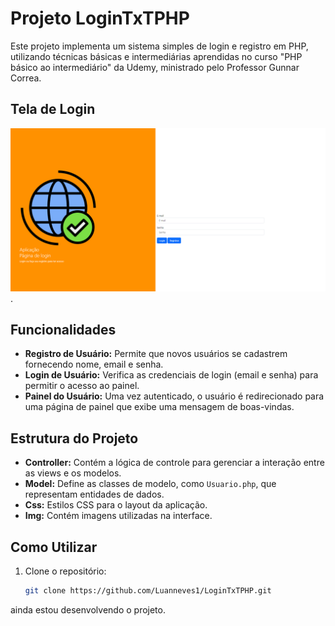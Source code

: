 # Projeto LoginTxTPHP


Este projeto implementa um sistema simples de login e registro em PHP, utilizando técnicas básicas e intermediárias aprendidas no curso "PHP básico ao intermediário" da Udemy, ministrado pelo Professor Gunnar Correa.
## Tela de Login 

![Login](Tela_de_Login).


## Funcionalidades

- **Registro de Usuário:** Permite que novos usuários se cadastrem fornecendo nome, email e senha.
- **Login de Usuário:** Verifica as credenciais de login (email e senha) para permitir o acesso ao painel.
- **Painel do Usuário:** Uma vez autenticado, o usuário é redirecionado para uma página de painel que exibe uma mensagem de boas-vindas.

## Estrutura do Projeto

- **Controller:** Contém a lógica de controle para gerenciar a interação entre as views e os modelos.
- **Model:** Define as classes de modelo, como `Usuario.php`, que representam entidades de dados.
- **Css:** Estilos CSS para o layout da aplicação.
- **Img:** Contém imagens utilizadas na interface.

## Como Utilizar

1. Clone o repositório:

   ```bash
   git clone https://github.com/Luanneves1/LoginTxTPHP.git


ainda estou desenvolvendo o projeto.  
